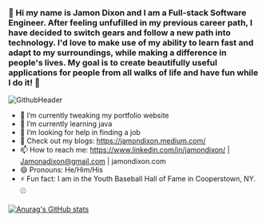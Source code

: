 ### 👋  Hi my name is Jamon Dixon and I am a Full-stack Software Engineer.  After feeling unfufilled in my previous career path, I have decided to switch gears and follow a new path into technology. I'd love to make use of my ability to learn fast and adapt to my surroundings, while making a difference in people's lives.  My goal is to create beautifully useful applications for people from all walks of life and have fun while I do it! 👋  


![GithubHeader](https://user-images.githubusercontent.com/75591609/119280692-b731bc80-bbef-11eb-8c38-d892dc798ccd.png)


- 🔭 I’m currently tweaking my portfolio website
- 🌱 I’m currently learning java
- 🤔 I’m looking for help in finding a job
- 💬 Check out my blogs: https://jamondixon.medium.com/
- 📫 How to reach me: https://www.linkedin.com/in/jamondixon/ | Jamonadixon@gmail.com | jamondixon.com
- 😄 Pronouns: He/Him/His
- ⚡ Fun fact: I am in the Youth Baseball Hall of Fame in Cooperstown, NY. ⚾️

[![Anurag's GitHub stats](https://github-readme-stats.vercel.app/api?username=Jamondixon)](https://github.com/anuraghazra/github-readme-stats)
